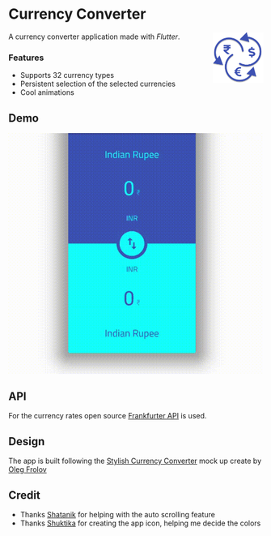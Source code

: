 # Currency Converter

<p><span> A currency converter application made with <i>Flutter</i>.</span><img height="100" src="assets/icon.png" alt="icon" align="right"></p>

### Features

- Supports 32 currency types
- Persistent selection of the selected currencies
- Cool animations

## Demo

<p align="center">
    <img src="assets/screenrecord.gif" alt="demo">
</p>

## API

For the currency rates open source [Frankfurter API](https://www.frankfurter.app/) is used.

## Design

The app is built following the [Stylish Currency Converter](https://dribbble.com/shots/4816296-Stylish-Currency-Converter-iOS-app) mock up create by [Oleg Frolov](https://dribbble.com/Volorf)

## Credit 

- Thanks [Shatanik](https://github.com/shatanikmahanty) for helping with the auto scrolling feature
- Thanks [Shuktika](https://github.com/Shuktika15) for creating the app icon, helping me decide the colors